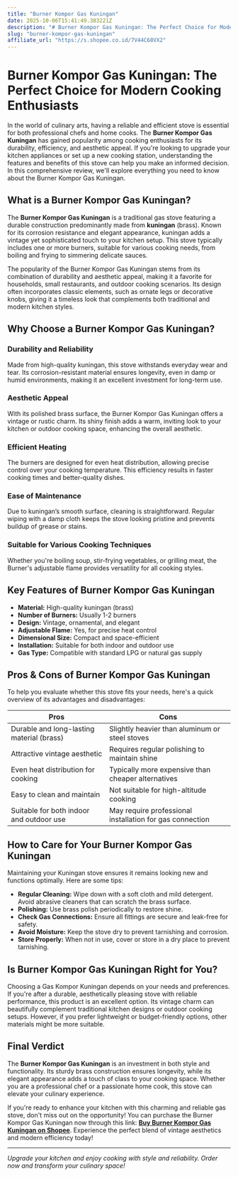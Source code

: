 ```yaml
---
title: "Burner Kompor Gas Kuningan"
date: 2025-10-06T15:41:49.383221Z
description: "# Burner Kompor Gas Kuningan: The Perfect Choice for Modern Cooking Enthusiasts..."
slug: "burner-kompor-gas-kuningan"
affiliate_url: "https://s.shopee.co.id/7V44C68VX2"
---
```

# Burner Kompor Gas Kuningan: The Perfect Choice for Modern Cooking Enthusiasts

In the world of culinary arts, having a reliable and efficient stove is essential for both professional chefs and home cooks. The **Burner Kompor Gas Kuningan** has gained popularity among cooking enthusiasts for its durability, efficiency, and aesthetic appeal. If you're looking to upgrade your kitchen appliances or set up a new cooking station, understanding the features and benefits of this stove can help you make an informed decision. In this comprehensive review, we'll explore everything you need to know about the Burner Kompor Gas Kuningan.

## What is a Burner Kompor Gas Kuningan?

The **Burner Kompor Gas Kuningan** is a traditional gas stove featuring a durable construction predominantly made from **kuningan** (brass). Known for its corrosion resistance and elegant appearance, kuningan adds a vintage yet sophisticated touch to your kitchen setup. This stove typically includes one or more burners, suitable for various cooking needs, from boiling and frying to simmering delicate sauces.

The popularity of the Burner Kompor Gas Kuningan stems from its combination of durability and aesthetic appeal, making it a favorite for households, small restaurants, and outdoor cooking scenarios. Its design often incorporates classic elements, such as ornate legs or decorative knobs, giving it a timeless look that complements both traditional and modern kitchen styles.

## Why Choose a Burner Kompor Gas Kuningan?

### Durability and Reliability

Made from high-quality kuningan, this stove withstands everyday wear and tear. Its corrosion-resistant material ensures longevity, even in damp or humid environments, making it an excellent investment for long-term use.

### Aesthetic Appeal

With its polished brass surface, the Burner Kompor Gas Kuningan offers a vintage or rustic charm. Its shiny finish adds a warm, inviting look to your kitchen or outdoor cooking space, enhancing the overall aesthetic.

### Efficient Heating

The burners are designed for even heat distribution, allowing precise control over your cooking temperature. This efficiency results in faster cooking times and better-quality dishes.

### Ease of Maintenance

Due to kuningan’s smooth surface, cleaning is straightforward. Regular wiping with a damp cloth keeps the stove looking pristine and prevents buildup of grease or stains.

### Suitable for Various Cooking Techniques

Whether you're boiling soup, stir-frying vegetables, or grilling meat, the Burner's adjustable flame provides versatility for all cooking styles.

## Key Features of Burner Kompor Gas Kuningan

- **Material:** High-quality kuningan (brass)
- **Number of Burners:** Usually 1-2 burners
- **Design:** Vintage, ornamental, and elegant
- **Adjustable Flame:** Yes, for precise heat control
- **Dimensional Size:** Compact and space-efficient
- **Installation:** Suitable for both indoor and outdoor use
- **Gas Type:** Compatible with standard LPG or natural gas supply

## Pros & Cons of Burner Kompor Gas Kuningan

To help you evaluate whether this stove fits your needs, here's a quick overview of its advantages and disadvantages:

| Pros                                          | Cons                                              |
|----------------------------------------------|---------------------------------------------------|
| Durable and long-lasting material (brass)  | Slightly heavier than aluminum or steel stoves |
| Attractive vintage aesthetic               | Requires regular polishing to maintain shine   |
| Even heat distribution for cooking        | Typically more expensive than cheaper alternatives |
| Easy to clean and maintain                | Not suitable for high-altitude cooking          |
| Suitable for both indoor and outdoor use | May require professional installation for gas connection |

## How to Care for Your Burner Kompor Gas Kuningan

Maintaining your Kuningan stove ensures it remains looking new and functions optimally. Here are some tips:

- **Regular Cleaning:** Wipe down with a soft cloth and mild detergent. Avoid abrasive cleaners that can scratch the brass surface.
- **Polishing:** Use brass polish periodically to restore shine.
- **Check Gas Connections:** Ensure all fittings are secure and leak-free for safety.
- **Avoid Moisture:** Keep the stove dry to prevent tarnishing and corrosion.
- **Store Properly:** When not in use, cover or store in a dry place to prevent tarnishing.

## Is Burner Kompor Gas Kuningan Right for You?

Choosing a Gas Kompor Kuningan depends on your needs and preferences. If you're after a durable, aesthetically pleasing stove with reliable performance, this product is an excellent option. Its vintage charm can beautifully complement traditional kitchen designs or outdoor cooking setups. However, if you prefer lightweight or budget-friendly options, other materials might be more suitable.

## Final Verdict

The **Burner Kompor Gas Kuningan** is an investment in both style and functionality. Its sturdy brass construction ensures longevity, while its elegant appearance adds a touch of class to your cooking space. Whether you are a professional chef or a passionate home cook, this stove can elevate your culinary experience.

If you're ready to enhance your kitchen with this charming and reliable gas stove, don't miss out on the opportunity! You can purchase the Burner Kompor Gas Kuningan now through this link: **[Buy Burner Kompor Gas Kuningan on Shopee](https://s.shopee.co.id/7V44C68VX2)**. Experience the perfect blend of vintage aesthetics and modern efficiency today!

---

*Upgrade your kitchen and enjoy cooking with style and reliability. Order now and transform your culinary space!*